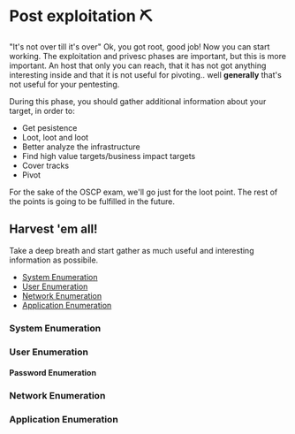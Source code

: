 # Post exploitation ⛏
"It's not over till it's over"
Ok, you got root, good job! Now you can start working.
The exploitation and privesc phases are important, but this is more important. An host that only you can reach, that it has not got anything interesting inside and that it is not useful for pivoting.. well **generally** that's not useful for your pentesting.

During this phase, you should gather additional information about your target, in order to:
- Get pesistence
- Loot, loot and loot
- Better analyze the infrastructure
- Find high value targets/business impact targets
-  Cover tracks
- Pivot

For the sake of the OSCP exam, we'll go just for the loot point. The rest of the points is going to be fulfilled in the future.

## Harvest 'em all!
Take a deep breath and start gather as much useful and interesting information as possibile.
- [System Enumeration](#system-enumeration)
- [User Enumeration](#user-enumeration)
- [Network Enumeration](#network-enumeration)
- [Application Enumeration](#application-enumeration)

### System Enumeration
### User Enumeration
#### Password Enumeration
### Network Enumeration
### Application Enumeration

